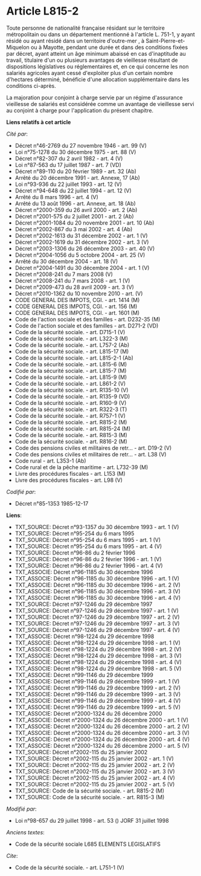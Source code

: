 # Article L815-2

Toute personne de nationalité française résidant sur le territoire métropolitain ou dans un département mentionné à l'article
L. 751-1, y ayant résidé ou ayant résidé dans un territoire d'outre-mer   , à Saint-Pierre-et-Miquelon ou à Mayotte, pendant
une durée et dans des conditions fixées par décret, ayant atteint un âge minimum abaissé en cas d'inaptitude au travail,
titulaire d'un ou plusieurs avantages de vieillesse résultant de dispositions législatives ou réglementaires et, en ce qui
concerne les non salariés agricoles ayant cessé d'exploiter plus d'un certain nombre d'hectares déterminé, bénéficie d'une
allocation supplémentaire dans les conditions ci-après. 

La majoration pour conjoint à charge servie par un régime d'assurance vieillesse de salariés est considérée comme un avantage
de vieillesse servi au conjoint à charge pour l'application du présent chapitre.

**Liens relatifs à cet article**

_Cité par_:

  - Décret n°46-2769 du 27 novembre 1946 - art. 99 (V)
  - Loi n°75-1278 du 30 décembre 1975 - art. 88 (V)
  - Décret n°82-307 du 2 avril 1982 - art. 4 (V)
  - Loi n°87-563 du 17 juillet 1987 - art. 7 (VD)
  - Décret n°89-110 du 20 février 1989 - art. 32 (Ab)
  - Arrêté du 20 décembre 1991 - art. Annexe, 17 (Ab)
  - Loi n°93-936 du 22 juillet 1993 - art. 12 (V)
  - Décret n°94-648 du 22 juillet 1994 - art. 12 (V)
  - Arrêté du 8 mars 1996 - art. 4 (V)
  - Arrêté du 13 août 1996 - art. Annexe, art. 18 (Ab)
  - Décret n°2000-359 du 26 avril 2000 - art. 2 (Ab)
  - Décret n°2001-575 du 2 juillet 2001 - art. 2 (Ab)
  - Décret n°2001-1084 du 20 novembre 2001 - art. 10 (Ab)
  - Décret n°2002-867 du 3 mai 2002 - art. 4 (Ab)
  - Décret n°2002-1613 du 31 décembre 2002 - art. 1 (V)
  - Décret n°2002-1619 du 31 décembre 2002 - art. 3 (V)
  - Décret n°2003-1306 du 26 décembre 2003 - art. 40 (V)
  - Décret n°2004-1056 du 5 octobre 2004 - art. 25 (V)
  - Arrêté du 30 décembre 2004 - art. 18 (V)
  - Décret n°2004-1491 du 30 décembre 2004 - art. 1 (V)
  - Décret n°2008-241 du 7 mars 2008 (V)
  - Décret n°2008-241 du 7 mars 2008 - art. 1 (V)
  - Décret n°2009-473 du 28 avril 2009 - art. 3 (V)
  - Décret n°2010-1362 du 10 novembre 2010 - art. (V)
  - CODE GENERAL DES IMPOTS, CGI. - art. 1414 (M)
  - CODE GENERAL DES IMPOTS, CGI. - art. 156 (M)
  - CODE GENERAL DES IMPOTS, CGI. - art. 1601 (M)
  - Code de l'action sociale et des familles - art. D232-35 (M)
  - Code de l'action sociale et des familles - art. D271-2 (VD)
  - Code de la sécurité sociale. - art. D715-1 (V)
  - Code de la sécurité sociale. - art. L322-3 (M)
  - Code de la sécurité sociale. - art. L757-2 (Ab)
  - Code de la sécurité sociale. - art. L815-17 (M)
  - Code de la sécurité sociale. - art. L815-2-1 (Ab)
  - Code de la sécurité sociale. - art. L815-6 (M)
  - Code de la sécurité sociale. - art. L815-7 (M)
  - Code de la sécurité sociale. - art. L815-9 (M)
  - Code de la sécurité sociale. - art. L861-2 (V)
  - Code de la sécurité sociale. - art. R135-10 (V)
  - Code de la sécurité sociale. - art. R135-9 (VD)
  - Code de la sécurité sociale. - art. R160-9 (V)
  - Code de la sécurité sociale. - art. R322-3 (T)
  - Code de la sécurité sociale. - art. R757-1 (V)
  - Code de la sécurité sociale. - art. R815-2 (M)
  - Code de la sécurité sociale. - art. R815-24 (M)
  - Code de la sécurité sociale. - art. R815-3 (M)
  - Code de la sécurité sociale. - art. R816-2 (M)
  - Code des pensions civiles et militaires de retr... - art. D19-2 (V)
  - Code des pensions civiles et militaires de retr... - art. L38 (V)
  - Code rural - art. L353-1 (Ab)
  - Code rural et de la pêche maritime - art. L732-39 (M)
  - Livre des procédures fiscales - art. L153 (M)
  - Livre des procédures fiscales - art. L98 (V)

_Codifié par_:

  - Décret n°85-1353 1985-12-17

**Liens**:

  - TXT_SOURCE: Décret n°93-1357 du 30 décembre 1993 - art. 1 (V)
  - TXT_SOURCE: Décret n°95-254 du 6 mars 1995
  - TXT_SOURCE: Décret n°95-254 du 6 mars 1995 - art. 1 (V)
  - TXT_SOURCE: Décret n°95-254 du 6 mars 1995 - art. 4 (V)
  - TXT_SOURCE: Décret n°96-86 du 2 février 1996
  - TXT_SOURCE: Décret n°96-86 du 2 février 1996 - art. 1 (V)
  - TXT_SOURCE: Décret n°96-86 du 2 février 1996 - art. 4 (V)
  - TXT_ASSOCIE: Décret n°96-1185 du 30 décembre 1996
  - TXT_ASSOCIE: Décret n°96-1185 du 30 décembre 1996 - art. 1 (V)
  - TXT_ASSOCIE: Décret n°96-1185 du 30 décembre 1996 - art. 2 (V)
  - TXT_ASSOCIE: Décret n°96-1185 du 30 décembre 1996 - art. 3 (V)
  - TXT_ASSOCIE: Décret n°96-1185 du 30 décembre 1996 - art. 4 (V)
  - TXT_SOURCE: Décret n°97-1246 du 29 décembre 1997
  - TXT_SOURCE: Décret n°97-1246 du 29 décembre 1997 - art. 1 (V)
  - TXT_SOURCE: Décret n°97-1246 du 29 décembre 1997 - art. 2 (V)
  - TXT_SOURCE: Décret n°97-1246 du 29 décembre 1997 - art. 3 (V)
  - TXT_SOURCE: Décret n°97-1246 du 29 décembre 1997 - art. 4 (V)
  - TXT_ASSOCIE: Décret n°98-1224 du 29 décembre 1998
  - TXT_ASSOCIE: Décret n°98-1224 du 29 décembre 1998 - art. 1 (V)
  - TXT_ASSOCIE: Décret n°98-1224 du 29 décembre 1998 - art. 2 (V)
  - TXT_ASSOCIE: Décret n°98-1224 du 29 décembre 1998 - art. 3 (V)
  - TXT_ASSOCIE: Décret n°98-1224 du 29 décembre 1998 - art. 4 (V)
  - TXT_ASSOCIE: Décret n°98-1224 du 29 décembre 1998 - art. 5 (V)
  - TXT_ASSOCIE: Décret n°99-1146 du 29 décembre 1999
  - TXT_ASSOCIE: Décret n°99-1146 du 29 décembre 1999 - art. 1 (V)
  - TXT_ASSOCIE: Décret n°99-1146 du 29 décembre 1999 - art. 2 (V)
  - TXT_ASSOCIE: Décret n°99-1146 du 29 décembre 1999 - art. 3 (V)
  - TXT_ASSOCIE: Décret n°99-1146 du 29 décembre 1999 - art. 4 (V)
  - TXT_ASSOCIE: Décret n°99-1146 du 29 décembre 1999 - art. 5 (V)
  - TXT_ASSOCIE: Décret n°2000-1324 du 26 décembre 2000
  - TXT_ASSOCIE: Décret n°2000-1324 du 26 décembre 2000 - art. 1 (V)
  - TXT_ASSOCIE: Décret n°2000-1324 du 26 décembre 2000 - art. 2 (V)
  - TXT_ASSOCIE: Décret n°2000-1324 du 26 décembre 2000 - art. 3 (V)
  - TXT_ASSOCIE: Décret n°2000-1324 du 26 décembre 2000 - art. 4 (V)
  - TXT_ASSOCIE: Décret n°2000-1324 du 26 décembre 2000 - art. 5 (V)
  - TXT_SOURCE: Décret n°2002-115 du 25 janvier 2002
  - TXT_SOURCE: Décret n°2002-115 du 25 janvier 2002 - art. 1 (V)
  - TXT_SOURCE: Décret n°2002-115 du 25 janvier 2002 - art. 2 (V)
  - TXT_SOURCE: Décret n°2002-115 du 25 janvier 2002 - art. 3 (V)
  - TXT_SOURCE: Décret n°2002-115 du 25 janvier 2002 - art. 4 (V)
  - TXT_SOURCE: Décret n°2002-115 du 25 janvier 2002 - art. 5 (V)
  - TXT_SOURCE: Code de la sécurité sociale. - art. R815-2 (M)
  - TXT_SOURCE: Code de la sécurité sociale. - art. R815-3 (M)

_Modifié par_:

  - Loi n°98-657 du 29 juillet 1998 - art. 53 () JORF 31 juillet 1998

_Anciens textes_:

  - Code de la sécurité sociale L685 ELEMENTS LEGISLATIFS

_Cite_:

  - Code de la sécurité sociale. - art. L751-1 (V)
